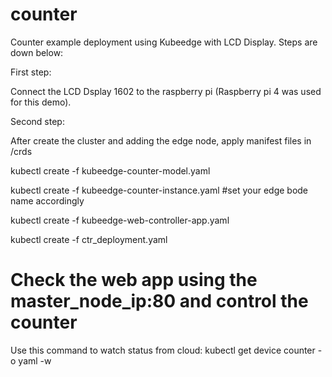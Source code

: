 # counter
Counter example deployment using Kubeedge with LCD Display. Steps are down below:

First step:

Connect the LCD Dsplay 1602 to the raspberry pi (Raspberry pi 4 was used for this demo).

Second step:

After create the cluster and adding the edge node, apply manifest files in /crds

kubectl create -f kubeedge-counter-model.yaml

kubectl create -f kubeedge-counter-instance.yaml #set your edge bode name accordingly

kubectl create -f kubeedge-web-controller-app.yaml

kubectl create -f ctr_deployment.yaml  

# Check the web app using the master_node_ip:80 and control the counter

Use this command to watch status from cloud: kubectl get device counter -o yaml -w
